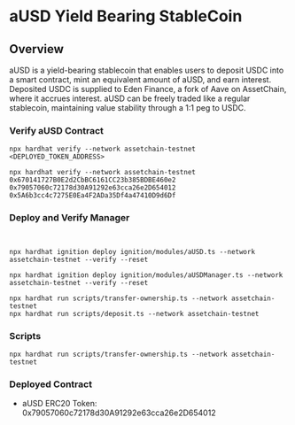 # aUSD Yield Bearing StableCoin

## Overview

aUSD is a yield-bearing stablecoin that enables users to deposit USDC into a smart contract, mint an equivalent amount of aUSD, and earn interest. Deposited USDC is supplied to Eden Finance, a fork of Aave on AssetChain, where it accrues interest. aUSD can be freely traded like a regular stablecoin, maintaining value stability through a 1:1 peg to USDC.


###  Verify aUSD Contract

```
npx hardhat verify --network assetchain-testnet <DEPLOYED_TOKEN_ADDRESS>

npx hardhat verify --network assetchain-testnet 0x670141727B0E2d2CbBC6161CC23b385BDBE460e2 0x79057060c72178d30A91292e63cca26e2D654012 0x5A6b3cc4c7275E0Ea4F2ADa35Df4a47410D9d6Df
```

### Deploy and Verify Manager

```


npx hardhat ignition deploy ignition/modules/aUSD.ts --network assetchain-testnet --verify --reset

npx hardhat ignition deploy ignition/modules/aUSDManager.ts --network assetchain-testnet --verify --reset

npx hardhat run scripts/transfer-ownership.ts --network assetchain-testnet
npx hardhat run scripts/deposit.ts --network assetchain-testnet

```

### Scripts

```
npx hardhat run scripts/transfer-ownership.ts --network assetchain-testnet
```

### Deployed Contract

- aUSD ERC20 Token: 0x79057060c72178d30A91292e63cca26e2D654012
